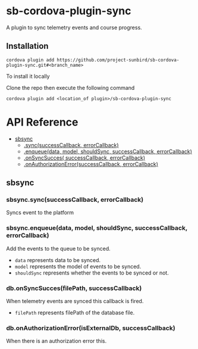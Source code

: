 # sb-cordova-plugin-sync
A plugin to sync telemetry events and course progress.

## Installation

    cordova plugin add https://github.com/project-sunbird/sb-cordova-plugin-sync.git#<branch_name>

To install it locally 

Clone the repo then execute the following command
    
    cordova plugin add <location_of plugin>/sb-cordova-plugin-sync

# API Reference

* [sbsync](#module_sbsync)
    * [.sync(successCallback, errorCallback)](#module_sbsync.sync)
    * [.enqueue(data, model, shouldSync, successCallback, errorCallback)](#module_sbsync.enqueue)
    * [.onSyncSucces( successCallback, errorCallback)](#module_sbsync.onSyncSucces)
    * [.onAuthorizationError(successCallback, errorCallback)](#module_sbsync.onAuthorizationError)


## sbsync
### sbsync.sync(successCallback, errorCallback)

Syncs event to the platform

### sbsync.enqueue(data, model, shouldSync, successCallback, errorCallback)

Add the events to the queue to be synced.

- `data` represents  data to be synced.
- `model` represents  the model of events to be synced.
- `shouldSync` represents  whether the events to be synced or not.

### db.onSyncSucces(filePath, successCallback)
When telemetry events are synced this callback is fired.

- `filePath` represents filePath of the database file.

### db.onAuthorizationError(isExternalDb, successCallback)
When there is an authorization error this.



